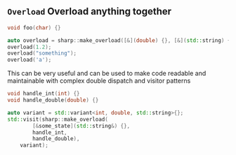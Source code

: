 `Overload` Overload anything together
----------

```c++
void foo(char) {}

auto overload = sharp::make_overload([&](double) {}, [&](std::string) {}, foo);
overload(1.2);
overload("something");
overload('a');
```

This can be very useful and can be used to make code readable and maintainable
with complex double dispatch and visitor patterns

```c++
void handle_int(int) {}
void handle_double(double) {}

auto variant = std::variant<int, double, std::string>{};
std::visit(sharp::make_overload(
        [&some_state](std::string&) {},
        handle_int,
        handle_double),
    variant);
```
